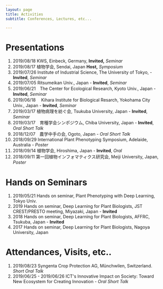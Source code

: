 ```yaml
---
layout: page
title: Activities
subtitle: Conferences, Lectures, etc...

---
```


# Presentations

1. 2019/08/18	KWS, Einbeck, Germany, **Invited,** *Seminar*
2. 2019/08/17	植物学会, Sendai, Japan **Host,** *Symposium*
3. 2019/07/26	Institute of Industrial Science, The University of Tokyo, - **Invited**, *Seminar*
4. 2019/07/05	Ritsumeikan Univ., Japan - **Invited**, *Seminar*
5. 2019/06/21　The Center for Ecological Research, Kyoto Univ., Japan - **Invited**, *Seminar*
6. 2019/06/18 　Kihara Institute for Biological Resarch, Yokohama City Univ., Japan - **Invited**, *Seminar*
7. 2019/03/17    植物病理を紡ぐ会, Tsukuba University, Japan - **Invited**, *Seminar* 
8. 2019/03/17　育種学会シンポジウム, Chiba University, Japan - **Invited**, *Oral Short Talk*
9. 2018/12/07　農学中手の会, Ogoto, Japan - *Oral Short Talk*
10. 2018/09/29    International Plant Phenotyping Symposium, Adelaide, Australia - *Poster*
11. 2018/09/14    植物学会, Hiroshima, Japan - **Invited**, *Oral*
12. 2018/09/11    第一回植物インフォマティクス研究会, Meiji University, Japan, *Poster*



# Hands on Seminars

1. 2019/05/21 Hands on seminar, Plant Phenotyping with Deep Learning, Tokyo Univ.
2. 2019	Hands on seminar, Deep Learning for Plant Biologists, JST CREST/PRESTO meeting, Miyazaki, Japan - **Invited**
3. 2018 Hands on seminar, Deep Learning for Plant Biologists, AFFRC, Tsukuba, Japan - **Invited**
4. 2017 Hands on seminar, Deep Learning for Plant Biologists, Nagoya University, Japan

# 

# Attendances, Visits, etc..

1. 2019/08/23	Syngenta Crop Protection AG, Münchwilen, Switzerland. *Short Oral Talk*
2. 2019/06/25 - 2019/06/26 ICT's Innovative Impact on Society: Toward New
   Ecosystem for Creating Innovation - *Oral Short Talk*

